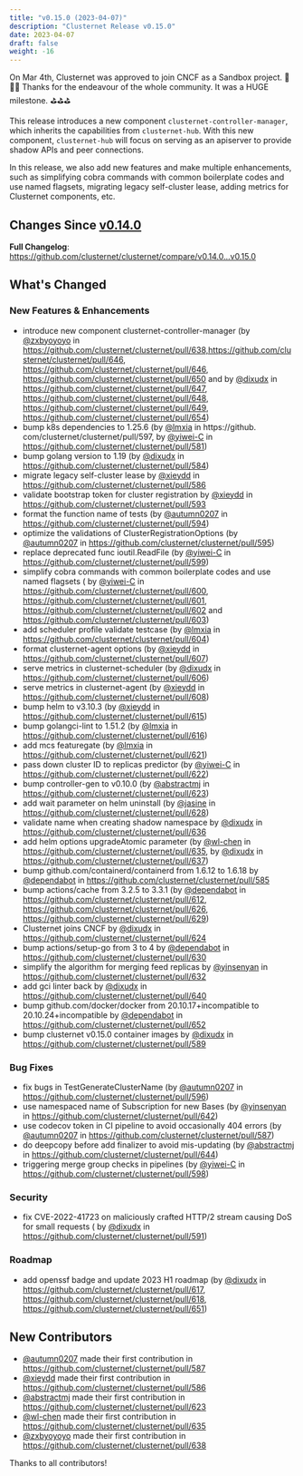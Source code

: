 ```yaml
---
title: "v0.15.0 (2023-04-07)"
description: "Clusternet Release v0.15.0"
date: 2023-04-07
draft: false
weight: -16
---
```


On Mar 4th, Clusternet was approved to join CNCF as a Sandbox project. 🎉🎉🎉 Thanks for the endeavour of the whole
community. It was a HUGE milestone. ⛳⛳⛳

This release introduces a new component `clusternet-controller-manager`, which inherits the capabilities
from `clusternet-hub`. With this new component, `clusternet-hub` will focus on serving as an apiserver to provide shadow
APIs and peer connections.

In this release, we also add new features and make multiple enhancements, such as simplifying cobra commands with common
boilerplate codes and use named flagsets, migrating legacy self-cluster lease, adding metrics for Clusternet components,
etc.

## Changes Since [v0.14.0](https://github.com/clusternet/clusternet/releases/tag/v0.14.0)

**Full Changelog**: https://github.com/clusternet/clusternet/compare/v0.14.0...v0.15.0

## What's Changed

### New Features & Enhancements

- introduce new component clusternet-controller-manager (by [@zxbyoyoyo](https://github.com/zxbyoyoyo)
  in https://github.com/clusternet/clusternet/pull/638,https://github.com/clusternet/clusternet/pull/646,
  https://github.com/clusternet/clusternet/pull/646, https://github.com/clusternet/clusternet/pull/650
  and by [@dixudx](https://github.com/dixudx)
  in https://github.com/clusternet/clusternet/pull/647, https://github.com/clusternet/clusternet/pull/648,
  https://github.com/clusternet/clusternet/pull/649, https://github.com/clusternet/clusternet/pull/654)
- bump k8s dependencies to 1.25.6 (by [@lmxia](https://github.com/lmxia) in https://github.
  com/clusternet/clusternet/pull/597, by [@yiwei-C](https://github.com/yiwei-C)
  in https://github.com/clusternet/clusternet/pull/581)
- bump golang version to 1.19 (by [@dixudx](https://github.com/dixudx)
  in https://github.com/clusternet/clusternet/pull/584)
- migrate legacy self-cluster lease by [@xieydd](https://github.com/xieydd)
  in https://github.com/clusternet/clusternet/pull/586
- validate bootstrap token for cluster registration by [@xieydd](https://github.com/xieydd)
  in https://github.com/clusternet/clusternet/pull/593
- format the function name of tests (by [@autumn0207](https://github.com/autumn0207)
  in https://github.com/clusternet/clusternet/pull/594)
- optimize the validations of ClusterRegistrationOptions (by [@autumn0207](https://github.com/autumn0207)
  in https://github.com/clusternet/clusternet/pull/595)
- replace deprecated func ioutil.ReadFile (by [@yiwei-C](https://github.com/yiwei-C)
  in https://github.com/clusternet/clusternet/pull/599)
- simplify cobra commands with common boilerplate codes and use named flagsets (
  by [@yiwei-C](https://github.com/yiwei-C)
  in https://github.com/clusternet/clusternet/pull/600, https://github.com/clusternet/clusternet/pull/601,
  https://github.com/clusternet/clusternet/pull/602
  and https://github.com/clusternet/clusternet/pull/603)
- add scheduler profile validate testcase (by [@lmxia](https://github.com/lmxia)
  in https://github.com/clusternet/clusternet/pull/604)
- format clusternet-agent options (by [@xieydd](https://github.com/xieydd)
  in https://github.com/clusternet/clusternet/pull/607)
- serve metrics in clusternet-scheduler (by [@dixudx](https://github.com/dixudx)
  in https://github.com/clusternet/clusternet/pull/606)
- serve metrics in clusternet-agent (by [@xieydd](https://github.com/xieydd)
  in https://github.com/clusternet/clusternet/pull/608)
- bump helm to v3.10.3 (by [@xieydd](https://github.com/xieydd) in https://github.com/clusternet/clusternet/pull/615)
- bump golangci-lint to 1.51.2 (by [@lmxia](https://github.com/lmxia)
  in https://github.com/clusternet/clusternet/pull/616)
- add mcs featuregate (by [@lmxia](https://github.com/lmxia) in https://github.com/clusternet/clusternet/pull/621)
- pass down cluster ID to replicas predictor (by [@yiwei-C](https://github.com/yiwei-C)
  in https://github.com/clusternet/clusternet/pull/622)
- bump controller-gen to v0.10.0 (by [@abstractmj](https://github.com/abstractmj)
  in https://github.com/clusternet/clusternet/pull/623)
- add wait parameter on helm uninstall (by [@jasine](https://github.com/jasine)
  in https://github.com/clusternet/clusternet/pull/628)
- validate name when creating shadow namespace by [@dixudx](https://github.com/dixudx)
  in https://github.com/clusternet/clusternet/pull/636
- add helm options upgradeAtomic parameter (by [@wl-chen](https://github.com/wl-chen)
  in https://github.com/clusternet/clusternet/pull/635, by [@dixudx](https://github.com/dixudx)
  in https://github.com/clusternet/clusternet/pull/637)
- bump github.com/containerd/containerd from 1.6.12 to 1.6.18 by [@dependabot](https://github.com/dependabot)
  in https://github.com/clusternet/clusternet/pull/585
- bump actions/cache from 3.2.5 to 3.3.1 (by [@dependabot](https://github.com/dependabot)
  in https://github.com/clusternet/clusternet/pull/612, https://github.com/clusternet/clusternet/pull/626,
  https://github.com/clusternet/clusternet/pull/629)
- Clusternet joins CNCF by [@dixudx](https://github.com/dixudx) in https://github.com/clusternet/clusternet/pull/624
- bump actions/setup-go from 3 to 4 by [@dependabot](https://github.com/dependabot)
  in https://github.com/clusternet/clusternet/pull/630
- simplify the algorithm for merging feed replicas by [@yinsenyan](https://github.com/yinsenyan)
  in https://github.com/clusternet/clusternet/pull/632
- add gci linter back by [@dixudx](https://github.com/dixudx) in https://github.com/clusternet/clusternet/pull/640
- bump github.com/docker/docker from 20.10.17+incompatible to 20.10.24+incompatible
  by [@dependabot](https://github.com/dependabot)
  in https://github.com/clusternet/clusternet/pull/652
- bump clusternet v0.15.0 container images by [@dixudx](https://github.com/dixudx)
  in https://github.com/clusternet/clusternet/pull/589

### Bug Fixes

- fix bugs in TestGenerateClusterName (by [@autumn0207](https://github.com/autumn0207)
  in https://github.com/clusternet/clusternet/pull/596)
- use namespaced name of Subscription for new Bases (by [@yinsenyan](https://github.com/yinsenyan)
  in https://github.com/clusternet/clusternet/pull/642)
- use codecov token in CI pipeline to avoid occasionally 404 errors (by [@autumn0207](https://github.com/autumn0207)
  in https://github.com/clusternet/clusternet/pull/587)
- do deepcopy before add finalizer to avoid mis-updating (by [@abstractmj](https://github.com/abstractmj)
  in https://github.com/clusternet/clusternet/pull/644)
- triggering merge group checks in pipelines (by [@yiwei-C](https://github.com/yiwei-C)
  in https://github.com/clusternet/clusternet/pull/598)

### Security

- fix CVE-2022-41723 on maliciously crafted HTTP/2 stream causing DoS for small requests (
  by [@dixudx](https://github.com/dixudx)
  in https://github.com/clusternet/clusternet/pull/591)

### Roadmap

- add openssf badge and update 2023 H1 roadmap (by [@dixudx](https://github.com/dixudx)
  in https://github.com/clusternet/clusternet/pull/617, https://github.com/clusternet/clusternet/pull/618,
  https://github.com/clusternet/clusternet/pull/651)

## New Contributors

- [@autumn0207](https://github.com/autumn0207) made their first contribution
  in https://github.com/clusternet/clusternet/pull/587
- [@xieydd](https://github.com/xieydd) made their first contribution
  in https://github.com/clusternet/clusternet/pull/586
- [@abstractmj](https://github.com/abstractmj) made their first contribution
  in https://github.com/clusternet/clusternet/pull/623
- [@wl-chen](https://github.com/wl-chen) made their first contribution
  in https://github.com/clusternet/clusternet/pull/635
- [@zxbyoyoyo](https://github.com/zxbyoyoyo) made their first contribution
  in https://github.com/clusternet/clusternet/pull/638

Thanks to all contributors!

